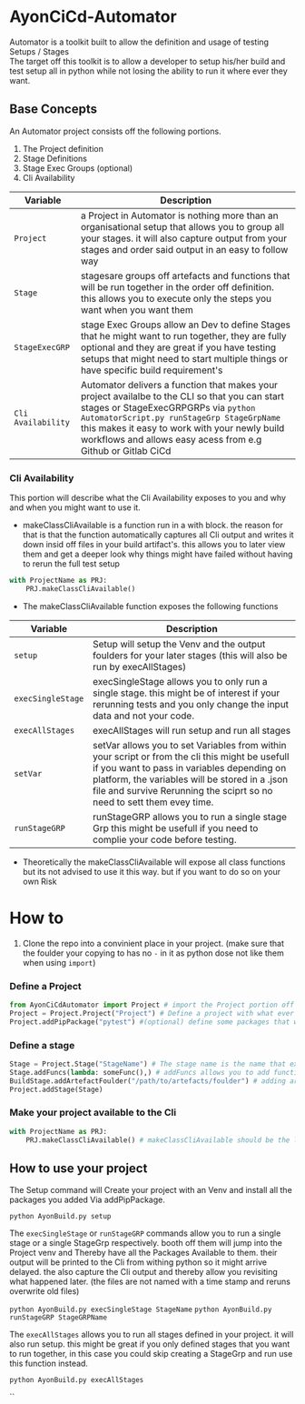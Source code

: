 # AyonCiCd-Automator

Automator is a toolkit built to allow the definition and usage of testing Setups
/ Stages\
The target off this toolkit is to allow a developer to setup his/her build and
test setup all in python while not losing the ability to run it where ever they
want.

## Base Concepts

An Automator project consists off the following portions.

1. The Project definition
2. Stage Definitions
3. Stage Exec Groups (optional)
4. Cli Availability

| Variable           | Description                                                                                                                                                                                                                                                                                          |
| ------------------ | ---------------------------------------------------------------------------------------------------------------------------------------------------------------------------------------------------------------------------------------------------------------------------------------------------- |
| `Project`          | a Project in Automator is nothing more than an organisational setup that allows you to group all your stages. it will also capture output from your stages and order said output in an easy to follow way                                                                                            |
| `Stage`            | stagesare groups off artefacts and functions that will be run together in the order off definition. this allows you to execute only the steps you want when you want them                                                                                                                            |
| `StageExecGRP`     | stage Exec Groups allow an Dev to define Stages that he might want to run together, they are fully optional and they are great if you have testing setups that might need to start multiple things or have specific build requirement's                                                              |
| `Cli Availability` | Automator delivers a function that makes your project availalbe to the CLI so that you can start stages or StageExecGRPGRPs via `python AutomatorScript.py runStageGrp StageGrpName` this makes it easy to work with your newly build workflows and allows easy acess from e.g Github or Gitlab CiCd |

### Cli Availability

This portion will describe what the Cli Availability exposes to you and why and
when you might want to use it.

- makeClassCliAvailable is a function run in a with block. the reason for that
  is that the function automatically captures all Cli output and writes it down
  insid off files in your build artifact's. this allows you to later view them
  and get a deeper look why things might have failed without having to rerun the
  full test setup

```py
with ProjectName as PRJ:
    PRJ.makeClassCliAvailable()
```

- The makeClassCliAvailable function exposes the following functions

| Variable          | Description                                                                                                                                                                                                                                                               |
| ----------------- | ------------------------------------------------------------------------------------------------------------------------------------------------------------------------------------------------------------------------------------------------------------------------- |
| `setup`           | Setup will setup the Venv and the output foulders for your later stages (this will also be run by execAllStages)                                                                                                                                                          |
| `execSingleStage` | execSingleStage allows you to only run a single stage. this might be of interest if your rerunning tests and you only change the input data and not your code.                                                                                                            |
| `execAllStages`   | execAllStages will run setup and run all stages                                                                                                                                                                                                                           |
| `setVar`          | setVar allows you to set Variables from within your script or from the cli this might be usefull if you want to pass in variables depending on platform, the variables will be stored in a .json file and survive Rerunning the sciprt so no need to sett them evey time. |
| `runStageGRP`     | runStageGRP allows you to run a single stage Grp this might be usefull if you need to complie your code before testing.                                                                                                                                                   |

- Theoretically the makeClassCliAvailable will expose all class functions but
  its not advised to use it this way. but if you want to do so on your own Risk

# How to

1. Clone the repo into a convinient place in your project. (make sure that the
   foulder your copying to has no `-` in it as python dose not like them when
   using `import`)

### Define a Project

```py
from AyonCiCdAutomator import Project # import the Project portion off Automator (there are more functions and classes available)
Project = Project.Project("Project") # Define a project with what ever name you want. (this name will dictate the name off your Output foulder)
Project.addPipPackage("pytest") #(optional) define some packages that will be installed in the Venv that the setup function creats, currently pip is used in a very basic way for installing packages so only pip packages will be available (the venv survives reruns so pip will only run once)
```

### Define a stage

```py
Stage = Project.Stage("StageName") # The stage name is the name that execSingleStage will take in order to run your stage from the CLI
Stage.addFuncs(lambda: someFunc(),) # addFuncs allows you to add functions to your stages. they will be run in sequence in the same order as defined here. you can add as many as you want
BuildStage.addArtefactFoulder("/path/to/artefacts/foulder") # adding artifacts allows you to copy things that e.g your build process created to the Automator Project artifacts folder so you can upload everything together. (this function also allows adding files btw)
Project.addStage(Stage)
```

### Make your project available to the Cli

```py
with ProjectName as PRJ:
    PRJ.makeClassCliAvailable() # makeClassCliAvailable should be the last thing in your project file as everything after this will not be available to the CLI
```

## How to use your project

The Setup command will Create your project with an Venv and install all the
packages you added Via addPipPackage.

`python AyonBuild.py setup`

The `execSingleStage` or `runStageGRP` commands allow you to run a single stage
or a single StageGrp respectively. booth off them will jump into the Project
venv and Thereby have all the Packages Available to them. their output will be
printed to the Cli from withing python so it might arrive delayed. the also
capture the Cli output and thereby allow you revisiting what happened later.
(the files are not named with a time stamp and reruns overwrite old files)

`python AyonBuild.py execSingleStage StageName`
`python AyonBuild.py runStageGRP StageGRPName`

The `execAllStages` allows you to run all stages defined in your project. it
will also run setup. this might be great if you only defined stages that you
want to run together, in this case you could skip creating a StageGrp and run
use this function instead.

`python AyonBuild.py execAllStages`

``
